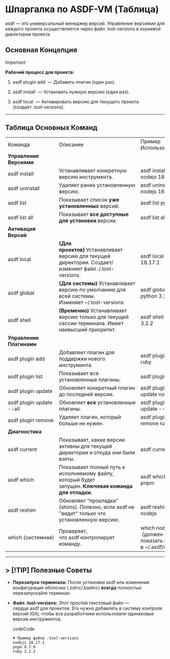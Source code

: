 
# Шпаргалка по ASDF-VM (Таблица)

asdf — это универсальный менеджер версий. Управление версиями для каждого проекта осуществляется через файл .tool-versions в корневой директории проекта.

## Основная Концепция

> [!IMPORTANT]  
> **Рабочий процесс для проекта:**
> 
> 1. asdf plugin add <name> — Добавить плагин (один раз).
>     
> 2. asdf install <name> <version> — Установить нужную версию (один раз).
>     
> 3. asdf local <name> <version> — Активировать версию для текущего проекта (создает .tool-versions).
>     

---

## Таблица Основных Команд

|   |   |   |
|---|---|---|
|Команда|Описание|Пример Использования|
|**Управление Версиями**|||
|asdf install|Устанавливает конкретную версию инструмента.|asdf install nodejs 18.17.1|
|asdf uninstall|Удаляет ранее установленную версию.|asdf uninstall nodejs 16.15.0|
|asdf list|Показывает список **уже установленных** версий.|asdf list python|
|asdf list all|Показывает **все доступные для установки** версии.|asdf list all pnpm|
|**Активация Версий**|||
|asdf local|**(Для проектов)** Устанавливает версию для текущей директории. Создает/изменяет файл ./.tool-versions.|asdf local nodejs 18.17.1|
|asdf global|**(Для системы)** Устанавливает версию по умолчанию для всей системы. Изменяет ~/.tool-versions.|asdf global python 3.11.5|
|asdf shell|**(Временно)** Устанавливает версию только для текущей сессии терминала. Имеет наивысший приоритет.|asdf shell ruby 3.2.2|
|**Управление Плагинами**|||
|asdf plugin add|Добавляет плагин для поддержки нового инструмента.|asdf plugin add ruby|
|asdf plugin list|Показывает все установленные плагины.|asdf plugin list|
|asdf plugin update|Обновляет конкретный плагин до последней версии.|asdf plugin update nodejs|
|asdf plugin update --all|Обновляет **все** установленные плагины.|asdf plugin update --all|
|asdf plugin remove|Удаляет плагин, который больше не нужен.|asdf plugin remove ruby|
|**Диагностика**|||
|asdf current|Показывает, какие версии активны для текущей директории и откуда они были взяты.|asdf current|
|asdf which|Показывает полный путь к исполняемому файлу, который будет запущен. **Ключевая команда для отладки.**|asdf which pnpm|
|asdf reshim|Обновляет "прокладки" (shims). Полезно, если asdf не "видит" только что установленную версию.|asdf reshim nodejs|
|which (системная)|Проверяет, что asdf контролирует команду.|which node <br> (должен показать путь в ~/.asdf/shims/)|

---

## > [!TIP] Полезные Советы

- **Перезапуск терминала:** После установки asdf или изменения конфигурации оболочки (.zshrc/.bashrc) **всегда** полностью перезапускайте терминал.
    
- **Файл .tool-versions:** Этот простой текстовый файл — сердце asdf для проектов. Его нужно добавлять в систему контроля версий (Git), чтобы все разработчики использовали одинаковые версии инструментов.
    
    codeCode
    
    ```
    # Пример файла .tool-versions
    nodejs 18.17.1
    pnpm 8.7.0
    ruby 3.2.2
    ```